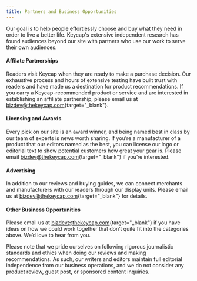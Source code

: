 ```yaml
---
title: Partners and Business Opportunities
---
```


Our goal is to help people effortlessly choose and buy what they need in order to live a better life. Keycap's extensive independent research has found audiences beyond our site with partners who use our work to serve their own audiences.

#### Affilate Partnerships

Readers visit Keycap when they are ready to make a purchase decision. Our exhaustive process and hours of extensive testing have built trust with readers and have made us a destination for product recommendations. If you carry a Keycap-recommended product or service and are interested in establishing an affiliate partnership, please email us at [bizdev@thekeycap.com](mailto:bizdev@thekeycap.com){target="_blank"}.

#### Licensing and Awards

Every pick on our site is an award winner, and being named best in class by our team of experts is news worth sharing. If you’re a manufacturer of a product that our editors named as the best, you can license our logo or editorial text to show potential customers how great your gear is. Please email [bizdev@thekeycap.com](mailto:bizdev@thekeycap.com){target="_blank"} if you’re interested.

#### Advertising

In addition to our reviews and buying guides, we can connect merchants and manufacturers with our readers through our display units. Please email us at [bizdev@thekeycap.com](mailto:bizdev@thekeycap.com){target="_blank"} for details.

#### Other Business Opportunities

Please email us at [bizdev@thekeycap.com](mailto:bizdev@thekeycap.com){target="_blank"} if you have ideas on how we could work together that don’t quite fit into the categories above. We’d love to hear from you.

Please note that we pride ourselves on following rigorous journalistic standards and ethics when doing our reviews and making recommendations. As such, our writers and editors maintain full editorial independence from our business operations, and we do not consider any product review, guest post, or sponsored content inquiries.